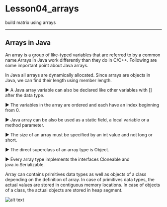 # Lesson04_arrays
build matrix using arrays 

--------------------------------------------------------------------------------------------------------------------------------------
Arrays in Java
---------------------------------
An array is a group of like-typed variables that are referred to by a common name.Arrays in Java work differently than they do in C/C++. Following are some important point about Java arrays.

In Java all arrays are dynamically allocated.
Since arrays are objects in Java, we can find their length using member length.

► A Java array variable can also be declared like other variables with [] after the data type.

► The variables in the array are ordered and each have an index beginning from 0.

► Java array can be also be used as a static field, a local variable or a method parameter.

► The size of an array must be specified by an int value and not long or short.

► The direct superclass of an array type is Object.

► Every array type implements the interfaces Cloneable and java.io.Serializable.


Array can contains primitives data types as well as objects of a class depending on the definition of array. In case of primitives data types, the actual values are stored in contiguous memory locations. In case of objects of a class, the actual objects are stored in heap segment.

![alt text](http://cdncontribute.geeksforgeeks.org/wp-content/uploads/Arrays1.png)
